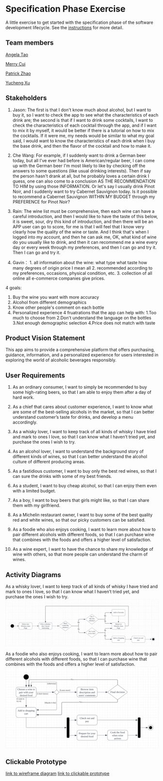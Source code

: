 # Specification Phase Exercise

A little exercise to get started with the specification phase of the software development lifecycle. See the [instructions](instructions.md) for more detail.

## Team members
[Angela Tao](https://github.com/XinranTaoAngela) 
 
[Merry Cui](https://github.com/merrylearninggithub) 
 
[Patrick Zhao](https://github.com/PatrickZhao0) 
 
[Yucheng Xu](https://github.com/yucheng-xph)

## Stakeholders

1. Jason: The first is that I don't know much about alcohol, but I want to buy it, so I want to check the app to see what the characteristics of each drink are; the second is that if I want to drink some cocktails, I want to check the characteristics of each cocktail through the app, and if I want to mix it by myself, it would be better if there is a tutorial on how to mix the cocktails. If it were me, my needs would be similar to what my goal said, I would want to know the characteristics of each drink when I buy the base drink, and then the flavor of the cocktail and how to make it.

2. Che Wang: For example, if I suddenly want to drink a German beer today, but all I've ever had before is American/regular beer, I can come up with the German beer I'm most likely to like by checking off the answers to some questions (like usual drinking interests). Then if say the person hasn't drank at all, but he probably loves a certain drink I guess, one can also come to a conclusion AS THE RECOMMENDATION TO HIM by using those INFORMATION.
Or let's say I usually drink Pinot Noir, and I suddenly want to try Cabernet Sauvignon today. Is it possible to recommend a Cabernet Sauvignon WITHIN MY BUDGET through my PREFERENCE for Pinot Noir?

3. Rain: The wine list must be comprehensive, then each wine can have a careful introduction, and then I would like to have the taste of this below, it is sweet, sour, dry this kind of introduction, and then there will be an APP user can go to score, for me is that I will feel that I know very clearly how the quality of the wine or taste. And I think that's when I logged into my account, and then he can ask me, OK, what kind of wine do you usually like to drink, and then it can recommend me a wine every day or every week through my preferences, and then I can go and try it. Then I can go and try it.

4. Gavin： 1. all information about the wine: what type what taste how many degrees of origin price I mean all 2. recommended according to my preferences, occasions, physical condition, etc. 3. collection of all online all e-commerce companies give prices.
   
4 goals:
  1. Buy the wine you want with more accuracy
  2. Alcohol from different demographics
  3. Know other people's comment on each bottle
  4. Personalized experience
4 fruatrations that the app can help with: 
  1.Too much to choose from
  2.Don't understand the language on the bottles
  3.Not enough demographic selection
  4.Price does not match with taste
## Product Vision Statement

This app aims to provide a comprehensive platform that offers purchasing, guidance, information, and a personalized experience for users interested in exploring the world of alcoholic beverages responsibly.

## User Requirements

1. As an ordinary consumer, I want to simply be recommended to buy some high-rating beers, so that I am able to enjoy them after a day of hard work.

2. As a chief that cares about customer experience, I want to know what are some of the best-selling alcohols in the market, so that I can better understand customer’s taste for drinks, and develop a menu accordingly.

3. As a whisky lover, I want to keep track of all kinds of whisky I have tried and mark to ones I love, so that I can know what I haven’t tried yet, and purchase the ones I wish to try.

4. As an alcohol lover, I want to understand the background story of different kinds of wines, so that I can better understand the alcohol culture of different producing areas.

5. As a fastidious customer, I want to buy only the best red wines, so that I can sure the drinks with some of my best friends.

6. As a student, I want to buy cheap alcohol, so that I can enjoy them even with a limited budget.

7. As a boy, I want to buy beers that girls might like, so that I can share them with my girlfriend.

8. As a Michelin restaurant owner, I want to buy some of the best quality red and white wines, so that our picky customers can be satisfied.

9. As a foodie who also enjoys cooking, I want to learn more about how to pair different alcohols with different foods, so that I can purchase wine that combines with the foods and offers a higher level of satisfaction.

10. As a wine expert, I want to have the chance to share my knowledge of wine with others, so that more people can understand the charm of wines.

## Activity Diagrams
As a whisky lover, I want to keep track of all kinds of whisky I have tried and mark to ones I love, so that I can know what I haven’t tried yet, and purchase the ones I wish to try.
![UML1](https://github.com/software-students-fall2023/1-specification-exercise-teamnamenosure/blob/main/uml1.png)

As a foodie who also enjoys cooking, I want to learn more about how to pair different alcohols with different foods, so that I can purchase wine that combines with the foods and offers a higher level of satisfaction.
![UML2](https://github.com/software-students-fall2023/1-specification-exercise-teamnamenosure/blob/main/uml2.png)

## Clickable Prototype
[link to wireframe diagram](https://www.figma.com/file/bqLkKwx4nshuJqJjizjYPx/Wine-App?type=design&node-id=0-1&mode=design&t=69r4Ns7DWe1PMIWK-0)
[link to clickable prototype](https://www.figma.com/proto/bqLkKwx4nshuJqJjizjYPx/Wine-App?type=design&node-id=87-1055&t=AXlLTbXN5sGCifKn-1&scaling=scale-down&page-id=0%3A1&starting-point-node-id=87%3A1055&mode=design)
